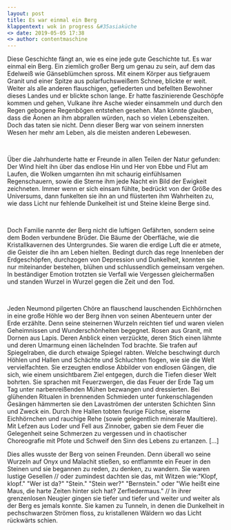 ```yaml
---
layout: post
title: Es war einmal ein Berg
klappentext: wok in progress &#35asiaküche
<> date: 2019-05-05 17:38
<> author: contentmaschine
---
```


Diese Geschichte fängt an, wie es eine jede gute Geschichte tut. Es war einmal ein Berg. Ein ziemlich großer Berg um genau zu sein, auf dem das Edelweiß wie Gänseblümchen spross. Mit einem Körper aus tiefgrauem Granit und einer Spitze aus polarfuchsweißem Schnee, blickte er weit. Weiter als alle anderen flauschigen, gefiederten und befellten Bewohner dieses Landes und er blickte schon lange. Er hatte faszinierende Geschöpfe kommen und gehen, Vulkane ihre Asche wieder einsammeln und durch den Regen gebogene Regenbögen entstehen gesehen. Man könnte glauben, dass die Äonen an ihm abprallen würden, nach so vielen Lebenszeiten. Doch das taten sie nicht. Denn dieser Berg war von seinem innersten Wesen her mehr am Leben, als die meisten anderen Lebewesen.

<br>

Über die Jahrhunderte hatte er Freunde in allen Teilen der Natur gefunden: Der Wind hielt ihn über das endlose Hin und Her von Ebbe und Flut am Laufen, die Wolken umgarnten ihn mit schaurig einfühlsamen Regenschauern, sowie die Sterne ihm jede Nacht ein Bild der Ewigkeit zeichneten. Immer wenn er sich einsam fühlte, bedrückt von der Größe des Universums, dann funkelten sie ihn an und flüsterten ihm Wahrheiten zu, wie dass Licht nur fehlende Dunkelheit ist und Steine kleine Berge sind. 

<br>

Doch Familie nannte der Berg nicht die luftigen Gefährten, sondern seine dem Boden verbundene Brüder. Die Bäume der Oberfläche, wie die Kristallkavernen des Untergrundes. Sie waren die erdige Luft die er atmete, die Geister die ihn am Leben hielten. Bedingt durch das rege Innenleben der Erdgeschöpfen, durchzogen von Depression und Dunkelheit, konnten sie nur miteinander bestehen, blühen und schlussendlich gemeinsam vergehen. In beständiger Emotion trotzten sie Verfall wie Vergessen gleichermaßen und standen Wurzel in Wurzel gegen die Zeit und den Tod.

<br>

Jeden Neumond pilgerten Chöre an flauschend lauschenden Eichhörnchen in eine große Höhle wo der Berg ihnen von seinen Abenteuern unter der Erde erzählte. Denn seine steinernen Wurzeln reichten tief und waren vielen Geheimnissen und Wunderschönheiten begegnet. Rosen aus Granit, mit Dornen aus Lapis. Deren Anblick einen verzückte, deren Stich einen lähmte und deren Umarmung einen lächelnden Tod brachte. Sie trafen auf Spiegelraben, die durch etwaige Spiegel rabten. Welche beschwingt durch Höhlen und Hallen und Schächte und Schluchten flogen, wie sie die Welt vervielfachten. Sie erzeugten endlose Abbilder von endlosen Gängen, die sich, wie einem unsichtbarem Ziel entgegen, durch die Tiefen dieser Welt bohrten. Sie sprachen mit Feuerzwergen, die das Feuer der Erde Tag um Tag unter narbenreißenden Mühen bezwangen und dressierten. Bei glühenden Ritualen in brennenden Schmieden unter funkenschlagenden Gesängen hämmerten sie den Lavaströmen der untersten Schichten Sinn und Zweck ein. Durch ihre Hallen tobten feurige Füchse, eiserne Eichhörnchen und rauchige Rehe (sowie gelegentlich minerale Maultiere). Mit Lefzen aus Loder und Fell aus Zinnober, gaben sie dem Feuer die Gelegenheit seine Schmerzen zu vergessen und in chaotischer Choreografie mit Pfote und Schweif den Sinn des Lebens zu ertanzen. [...]

Dies alles wusste der Berg von seinen Freunden. Denn überall wo seine Wurzeln auf Onyx und Malachit stießen, so entflammte ein Feuer in den Steinen und sie begannen zu reden, zu denken, zu wandern. Sie waren lustige Gesellen // oder zumindest dachten sie das, mit Witzen wie:"Klopf, klopf." "Wer ist da?" "Stein." "Stein wer?" "Bernstein." oder "Wie heißt eine Maus, die harte Zeiten hinter sich hat? Zerfledermaus." // In ihrer grenzenlosen Neugier gingen sie tiefer und tiefer und weiter und weiter als der Berg es jemals konnte. Sie kamen zu Tunneln, in denen die Dunkelheit in pechschwarzen Strömen floss, zu kristallenen Wäldern wo das Licht rückwärts schien.
